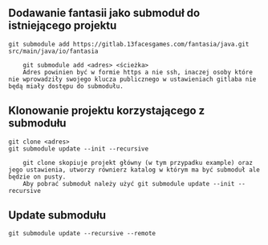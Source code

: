 ## Dodawanie fantasii jako submoduł do istniejącego projektu
	
	git submodule add https://gitlab.13facesgames.com/fantasia/java.git src/main/java/io/fantasia

		git submodule add <adres> <ścieżka>
		Adres powinien być w formie https a nie ssh, inaczej osoby które nie wprowadziły swojego klucza publicznego w ustawieniach gitlaba nie będą miały dostępu do submodułu.

## Klonowanie projektu korzystającego z submodułu
	
	git clone <adres>
	git submodule update --init --recursive

		git clone skopiuje projekt główny (w tym przypadku example) oraz jego ustawienia, utworzy równierz katalog w którym ma być submoduł ale będzie on pusty.
		Aby pobrać submoduł należy użyć git submodule update --init --recursive

## Update submodułu

	git submodule update --recursive --remote
	